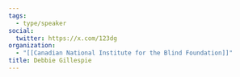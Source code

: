 ```yaml
---
tags:
  - type/speaker
social:
  twitter: https://x.com/123dg
organization:
  - "[[Canadian National Institute for the Blind Foundation]]"
title: Debbie Gillespie
---
```

